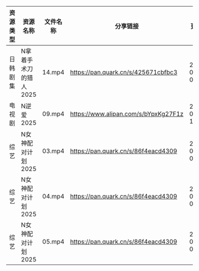 | 资源类型 | 资源名称          | 文件名称   | 分享链接                                 | 更新时间                |
| ---- | ------------- | ------ | ------------------------------------ | ------------------- |
| 日韩剧集 | N拿着手术刀的猎人2025 | 14.mp4 | https://pan.quark.cn/s/425671cbfbc3  | 2025-07-08 01:28:28 |
| 电视剧  | N逆爱2025       | 09.mp4 | https://www.alipan.com/s/bYpxKg27F1z | 2025-07-08 10:03:21 |
| 综艺   | N女神配对计划2025   | 03.mp4 | https://pan.quark.cn/s/86f4eacd4309  | 2025-07-08 01:40:49 |
| 综艺   | N女神配对计划2025   | 04.mp4 | https://pan.quark.cn/s/86f4eacd4309  | 2025-07-08 01:40:41 |
| 综艺   | N女神配对计划2025   | 05.mp4 | https://pan.quark.cn/s/86f4eacd4309  | 2025-07-08 01:40:44 |
